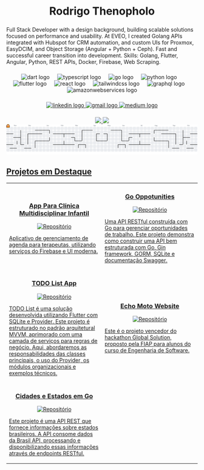 <h1 align="center">Rodrigo Thenopholo</h1>

###

<p align="left">Full Stack Developer with a design background, building scalable solutions focused on performance and usability. At EVEO, I created Golang APIs integrated with Hubspot for CRM automation, and custom UIs for Proxmox, EasyDCIM, and Object Storage (Angular + Python + Ceph). Fast and successful career transition into development. Skills: Golang, Flutter, Angular, Python, REST APIs, Docker, Firebase, Web Scraping.</p>

###

<div align="center">
  <img src="https://cdn.jsdelivr.net/gh/devicons/devicon/icons/dart/dart-original.svg" height="60" alt="dart logo"  />
  <img width="12" />
  <img src="https://skillicons.dev/icons?i=ts" height="60" alt="typescript logo"  />
  <img width="12" />
  <img src="https://skillicons.dev/icons?i=go" height="60" alt="go logo"  />
  <img width="12" />
  <img src="https://skillicons.dev/icons?i=py" height="60" alt="python logo"  />
  <img width="12" />
  <img src="https://cdn.jsdelivr.net/gh/devicons/devicon/icons/flutter/flutter-original.svg" height="60" alt="flutter logo"  />
  <img width="12" />
  <img src="https://cdn.jsdelivr.net/gh/devicons/devicon/icons/react/react-original.svg" height="60" alt="react logo"  />
  <img width="12" />
  <img src="https://skillicons.dev/icons?i=tailwind" height="60" alt="tailwindcss logo"  />
  <img width="12" />
  <img src="https://skillicons.dev/icons?i=graphql" height="60" alt="graphql logo"  />
  <img width="12" />
  <img src="https://skillicons.dev/icons?i=aws" height="60" alt="amazonwebservices logo"  />
</div>

###

<div align="center">
  <a  href="https://www.linkedin.com/in/rodrigothenopholo/" target="_blank">
    <img src="https://img.shields.io/static/v1?message=LinkedIn&logo=linkedin&label=&color=0077B5&logoColor=white&labelColor=&style=for-the-badge" height="25" alt="linkedin logo"  />
  </a>
  <a href="thenopholo92@gmail.com" target="_blank">
    <img src="https://img.shields.io/static/v1?message=Gmail&logo=gmail&label=&color=D14836&logoColor=white&labelColor=&style=for-the-badge" height="25" alt="gmail logo"  />
  </a>
  <a href="https://medium.com/@thenopholo92" target="_blank">
    <img src="https://img.shields.io/static/v1?message=Medium&logo=medium&label=&color=12100E&logoColor=white&labelColor=&style=for-the-badge" height="25" alt="medium logo"  />
  </a>
</div>

###

<!-- Estatísticas do GitHub -->
<div align="center">
   <a href="https://github.com/Thenopholo">
   <img height="180em" src="https://github-readme-stats.vercel.app/api?username=Thenopholo&show_icons=true&theme=tokyonight&include_all_commits=true&count_private=true"/>
   <img height="180em" src="https://github-readme-stats.vercel.app/api/top-langs/?username=Thenopholo&layout=compact&langs_count=6&theme=tokyonight"/>
</div>

<picture>
  <source media="(prefers-color-scheme: dark)" srcset="https://raw.githubusercontent.com/thenopholo/Thenopholo/output/pacman-contribution-graph-dark.svg">
  <source media="(prefers-color-scheme: light)" srcset="https://raw.githubusercontent.com/thenopholo/Thenopholo/output/pacman-contribution-graph.svg">
  <img alt="Pacman Contribution Graph" src="https://raw.githubusercontent.com/thenopholo/Thenopholo/output/pacman-contribution-graph.svg">
</picture>

<h2>Projetos em Destaque</h2>
<table>
  <tr>
    <td width="50%">
      <h3 align="center">App Para Clínica Multidisciplinar Infantil</h3>
      <p align="center">
        <a href="https://github.com/thenopholo/integrakids_project" target="_blank">
          <img src="https://img.shields.io/badge/Código-FF4500?style=for-the-badge&logo=github&logoColor=white" alt="Repositório"/>
        </a>
      </p>
      <p>
        Aplicativo de gerenciamento de agenda para terapeutas, utilizando serviços do Firebase e UI moderna.
      </p>
    </td>
    <td width="50%">
      <h3 align="center">Go Oppotunities</h3>
      <p align="center">
        <a href="https://github.com/thenopholo/go_opportunities" target="_blank">
          <img src="https://img.shields.io/badge/Código-FF4500?style=for-the-badge&logo=github&logoColor=white" alt="Repositório"/>
        </a>
      </p>
      <p>
        Uma API RESTful construída com Go para gerenciar oportunidades de trabalho. Este projeto demonstra como construir uma API bem estruturada com Go, Gin framework, GORM, SQLite e documentação Swagger.
      </p>
    </td>
  </tr>
  <tr>
    <td width="50%">
      <h3 align="center">TODO List App</h3>
      <p align="center">
        <a href="https://github.com/thenopholo/todo_list_sqlite_provider" target="_blank">
          <img src="https://img.shields.io/badge/Código-FF4500?style=for-the-badge&logo=github&logoColor=white" alt="Repositório"/>
        </a>
      </p>
      <p>
        TODO List é uma solução desenvolvida utilizando Flutter com SQLite e Provider. Este projeto é estruturado no padrão arquitetural MVVM, aprimorado com uma camada de serviços para regras de negócio. Aqui, abordaremos as responsabilidades das classes principais, o uso do Provider, os módulos organizacionais e exemplos técnicos.
      </p>
    </td>
    <td width="50%">
      <h3 align="center">Echo Moto Website</h3>
      <p align="center">
        <a href="https://github.com/thenopholo/echomoto-website" target="_blank">
          <img src="https://img.shields.io/badge/Código-FF4500?style=for-the-badge&logo=github&logoColor=white" alt="Repositório"/>
        </a>
      </p>
      <p>
        Este é o projeto vencedor do hackathon Global Solution, proposto pela FIAP para alunos do curso de Engenharia de Software.
      </p>
    </td>
  </tr>
  <tr>
    <td width="50%">
      <h3 align="center">Cidades e Estados em Go</h3>
      <p align="center">
        <a href="https://github.com/thenopholo/cidade_estado_api" target="_blank">
          <img src="https://img.shields.io/badge/Código-FF4500?style=for-the-badge&logo=github&logoColor=white" alt="Repositório"/>
        </a>
      </p>
      <p>
Este projeto é uma API REST que fornece informações sobre estados brasileiros. A API consome dados da Brasil API, processando e disponibilizando essas informações através de endpoints RESTful.
      </p>
    </td>
<!--     <td width="50%">
      <h3 align="center">Echo Moto Website</h3>
      <p align="center">
        <a href="https://github.com/thenopholo/echomoto-website" target="_blank">
          <img src="https://img.shields.io/badge/Código-FF4500?style=for-the-badge&logo=github&logoColor=white" alt="Repositório"/>
        </a>
      </p>
      <p>
        Este é um projeto vencedor do hackathon Global Solution, proposto pela FIAP para alunos do curso de Engenharia de Software.
      </p>
    </td> -->
  </tr>
</table>

<!--  <h2>🎓 Educação & Certificações</h2>

<div>
  <p>
    📚 Engenharia de Software - FIAP (em andamento)
  </p>
  <p>
    🏅 Desenvolvimento Flutter<br>
    Certiicado da Acedimia do Flutter
  </p>
  <p>
    🏅 Desenvolvimento em Go
    Certificados
  </p> -->


</div>
